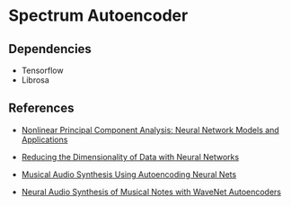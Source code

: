 # Spectrum Autoencoder

## Dependencies

- Tensorflow
- Librosa

## References

 - [Nonlinear Principal Component Analysis: Neural Network Models and Applications](http://citeseerx.ist.psu.edu/viewdoc/download;jsessionid=3283D3172877BE385C4ED4D1BC2074AD?doi=10.1.1.192.6341&rep=rep1&type=pdf)

 - [Reducing the Dimensionality of Data with Neural Networks](https://pdfs.semanticscholar.org/7d76/b71b700846901ac4ac119403aa737a285e36.pdf)

 - [Musical Audio Synthesis Using Autoencoding Neural Nets](http://www.cs.dartmouth.edu/~sarroff/papers/sarroff2014a.pdf)

 - [Neural Audio Synthesis of Musical Notes with WaveNet Autoencoders](https://arxiv.org/pdf/1704.01279)
